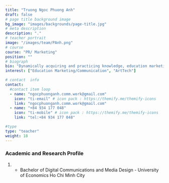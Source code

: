 ```yaml
---
title: "Truong Ngoc Phuong Anh"
draft: false
# page title background image
bg_image: "images/backgrounds/page-title.jpg"
# meta description
description: "."
# teacher portrait
image: "/images/team/PAnh.png"
# course
course: "PR/ Marketing"
position: ""
# biograph
bio: "Dynamically acquiring and practicing knowledge, education marketing is an interesting challenge for me towards the journey of creating and spreading sustainable values to the community. From logic, flexibility to creativity and innovation, I believe these principles are always needed in the career in marketing/ communication of education, and thrive to fulfill them. Indeed, pursuing a career which allows me to continuously sharpen my mind and contribute positive values to the community brings indescribable joyfulness in my life."
interest: ["Education Marketing/Communication", "ArtTech"]

# contact  info
contact:
  #contact item loop
  - name: "ngocphuonganh.comm.work@gmail.com"
    icon: "ti-email" # icon pack : https://themify.me/themify-icons
    link: "ngocphuonganh.comm.work@gmail.com"
  - name: "+84 934 177 048"
    icon: "ti-mobile" # icon pack : https://themify.me/themify-icons
    link: "tel:+84 934 177 048"

#type
type: "teacher"
weight: 18
---
```


### Academic and Research Profile

1. - Bachelor of Digital Communications and Media Design - University of Economics Ho Chi Minh City
